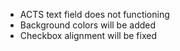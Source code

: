 * ACTS text field does not functioning
* Background colors will be added
* Checkbox alignment will be fixed

